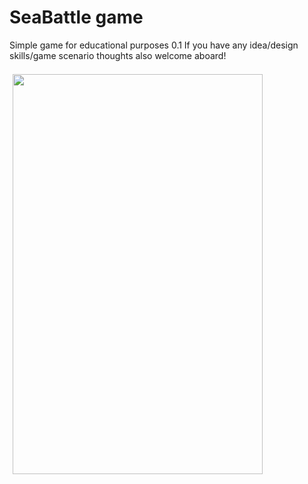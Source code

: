 SeaBattle game
===============

Simple game for educational purposes 0.1
If you have any idea/design skills/game scenario thoughts also welcome aboard!

<img src="http://i.imgur.com/NoUkM5b.png?1" width="400" height="640" hspace="5" vspace="7" alt="">
